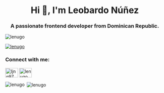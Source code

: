 <h1 align="center">Hi 👋, I'm Leobardo Núñez</h1>
<h3 align="center">A passionate frontend developer from Dominican Republic.</h3>

<p align="left"> <img src="https://komarev.com/ghpvc/?username=lenugo&label=Profile%20views&color=0e75b6&style=flat" alt="lenugo" /> </p>

<p align="left"> <a href="https://github.com/ryo-ma/github-profile-trophy"><img src="https://github-profile-trophy.vercel.app/?username=lenugo" alt="lenugo" /></a> </p>

<h3 align="left">Connect with me:</h3>
<p align="left">
<a href="https://www.hackerrank.com/ljng97" target="blank"><img align="center" src="https://raw.githubusercontent.com/rahuldkjain/github-profile-readme-generator/master/src/images/icons/Social/hackerrank.svg" alt="ljng97" height="30" width="40" /></a>
<a href="https://www.leetcode.com/lenugo" target="blank"><img align="center" src="https://raw.githubusercontent.com/rahuldkjain/github-profile-readme-generator/master/src/images/icons/Social/leet-code.svg" alt="lenugo" height="30" width="40" /></a>
</p>


<p><img align="left" src="https://github-readme-stats.vercel.app/api/top-langs?username=lenugo&show_icons=true&locale=en&layout=compact" alt="lenugo" /></p>

<p>&nbsp;<img align="center" src="https://github-readme-stats.vercel.app/api?username=lenugo&show_icons=true&locale=en" alt="lenugo" /></p>
